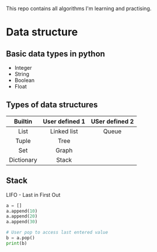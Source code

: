 This repo contains all algorithms I'm learning and practising.
# Data structure
## Basic data types in python
- Integer
- String
- Boolean
- Float
## Types of data structures
Builtin | User defined 1 | USer defined 2 
:---:|:---:|:-----:
List | Linked list | Queue
Tuple | Tree | 
Set | Graph | 
Dictionary | Stack 

## Stack
LIFO - Last in First Out
```python
a = []
a.append(10)
a.append(20)
a.append(30)

# User pop to access last entered value
b = a.pop()
print(b)
```